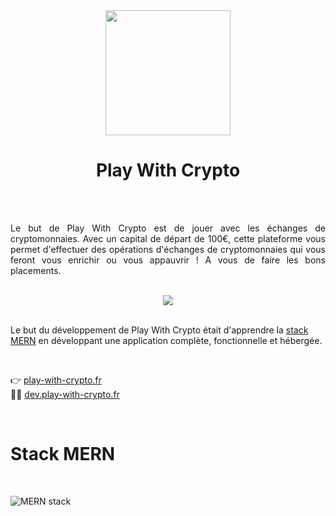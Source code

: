 <div  align=center>
<img src='https://raw.githubusercontent.com/ugo-prenat/play_with_crypto/main/client/src/img/logo.png' width='200px' />
</div>

<h1 align="center">Play With Crypto</h1>

<br>
<br>

<p align="justify">
Le but de Play With Crypto est de jouer avec les échanges de cryptomonnaies.  
Avec un capital de départ de 100€, cette plateforme vous permet d'effectuer des opérations d'échanges de cryptomonnaies qui vous feront vous enrichir ou vous appauvrir ! A vous de faire les bons placements.
</p>

<br>

<div align='center'>
  <img src='https://user-images.githubusercontent.com/53117589/148647369-95541fb5-44a2-4ca4-a8ef-5c1b57bcc33b.gif' />
</div>
  
<br>

Le but du développement de Play With Crypto était d'apprendre la  [stack MERN](https://www.bocasay.com/fr/quoi-mern-stack/)  en développant une application complète, fonctionnelle et hébergée.

<br>

👉 [play-with-crypto.fr](https://play-with-crypto.fr)<br>
👷‍♂️ [dev.play-with-crypto.fr](https://dev.play-with-crypto.fr)

<br>

# Stack MERN

<br>

![MERN stack](https://miro.medium.com/max/1400/1*cvYbP3NxBOxSNScEAik7vQ.png)
